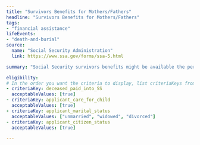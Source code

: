 ```yaml
---
title: "Survivors Benefits for Mothers/Fathers"
headline: "Survivors Benefits for Mothers/Fathers"
tags: 
- "financial assistance"
lifeEvents: 
- "death-and-burial"
source:
  name: "Social Security Administration"
  link: https://www.ssa.gov/forms/ssa-5.html

summary: "Social Security survivors benefits might be available the person providing care for the deceased worker's child."

eligibility:
# In the order you want the criteria to display, list criteriaKeys from the csv here, each followed by a comma-separated list of which values indicate eligibility for that criteria. Wrap individual values in quotes if they have inner commas.
- criteriaKey: deceased_paid_into_SS
  acceptableValues: [true] 
- criteriaKey: applicant_care_for_child
  acceptableValues: [true]
- criteriaKey: applicant_marital_status
  acceptableValues: ["unmarried", "widowed", "divorced"]
- criteriaKey: applicant_citizen_status
  acceptableValues: [true]

---
```

